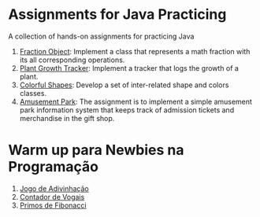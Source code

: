 # Assignments for Java Practicing
A collection of hands-on assignments for practicing Java

1. [Fraction Object](https://github.com/tnas/practicing-java/wiki/Fraction-Object): Implement a class that represents a math fraction with its all corresponding operations.
2. [Plant Growth Tracker](https://github.com/tnas/practicing-java/wiki/Plant-Growth-Tracker): Implement a tracker that logs the growth of a plant.
3. [Colorful Shapes](https://github.com/tnas/practicing-java/wiki/Colorful-Shapes): Develop a set of inter-related shape and colors classes.
4. [Amusement Park](https://github.com/tnas/practicing-java/wiki/Amusement-Park): The assignment is to implement a simple amusement park information system that keeps track of admission tickets and merchandise in the gift shop.

# Warm up para Newbies na Programação

1. [Jogo de Adivinhação](https://github.com/tnas/practicing-java/wiki/Jogo-de-Adivinha%C3%A7%C3%A3o)
2. [Contador de Vogais](https://github.com/tnas/practicing-java/wiki/Contador-de-Vogais)
3. [Primos de Fibonacci](https://github.com/tnas/practicing-java/wiki/Primos-de-Fibonacci)
